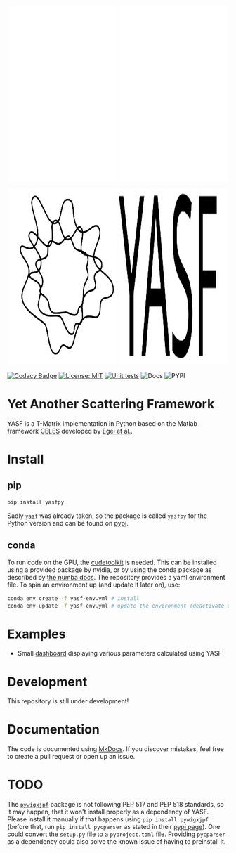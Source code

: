 <p align="center" width="100%">
<img height="400" width="49%" src="docs/assets/img/logo_white.svg#gh-dark-mode-only">
<img height="400" width="49%" src="docs/assets/img/yasf_white.svg#gh-dark-mode-only">
</p>
<p align="center" width="100%">
<img height="400" width="49%" src="docs/assets/img/logo_black.svg#gh-light-mode-only">
<img height="400" width="49%" src="docs/assets/img/yasf_black.svg#gh-light-mode-only">
</p>

[![Codacy Badge](https://app.codacy.com/project/badge/Grade/f4f8ef02c45748d9b2b477d7f29d219d)](https://app.codacy.com/gh/AGBV/YASF/dashboard?utm_source=gh&utm_medium=referral&utm_content=&utm_campaign=Badge_grade)
[![License: MIT](https://img.shields.io/badge/License-MIT-success.svg)](https://opensource.org/licenses/MIT)
[![Unit tests](https://github.com/AGBV/YASF/actions/workflows/testing.yml/badge.svg)](https://github.com/AGBV/YASF/actions/workflows/testing.yml)
![Docs](https://github.com/AGBV/YASF/actions/workflows/mkdocs.yml/badge.svg)
![PYPI](https://github.com/AGBV/YASF/actions/workflows/pypi.yml/badge.svg)

# Yet Another Scattering Framework
YASF is a T-Matrix implementation in Python based on the Matlab framework [CELES](https://github.com/disordered-photonics/celes) developed by [Egel et al.](https://arxiv.org/abs/1706.02145).

# Install

## pip
```sh
pip install yasfpy
```

Sadly [`yasf`](https://pypi.org/project/yasf/) was already taken, so the package is called `yasfpy` for the Python version and can be found on [pypi](https://pypi.org/project/yasfpy/).

## conda
To run code on the GPU, the [cudetoolkit](https://developer.nvidia.com/cuda-toolkit) is needed. This can be installed using a provided package by nvidia, or by using the conda package as described by [the numba docs](https://numba.pydata.org/numba-doc/dev/cuda/overview.html#software). The repository provides a yaml environment file. To spin an environment up (and update it later on), use:
```sh
conda env create -f yasf-env.yml # install
conda env update -f yasf-env.yml # update the environment (deactivate and activate again for changes to apply)
```

# Examples
- Small [dashboard](https://agbv-lpsc2023-arnaut.streamlit.app/) displaying various parameters calculated using YASF

# Development
This repository is still under development!

# Documentation
The code is documented using [MkDocs](https://www.mkdocs.org/). If you discover mistakes, feel free to create a pull request or open up an issue.

# TODO
The [`pywigxjpf`](http://fy.chalmers.se/subatom/wigxjpf/) package is not following PEP 517 and PEP 518 standards, so it may happen, that it won't install properly as a dependency of YASF. Please install it manually if that happens using `pip install pywigxjpf` (before that, run `pip install pycparser` as stated in their [pypi page](https://pypi.org/project/pywigxjpf/)).
One could convert the `setup.py` file to a `pyproject.toml` file. Providing `pycparser` as a dependency could also solve the known issue of having to preinstall it.
